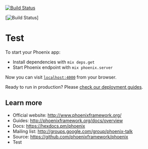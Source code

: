 [![Build Status](https://travis-ci.org/drobern/ElixirTest.svg?branch=master)](https://travis-ci.org/drobern/ElixirTest)

[![Build Status](https://codebuild.us-east-1.amazonaws.com/badges?uuid=eyJlbmNyeXB0ZWREYXRhIjoiTFJtRUZOOEZzdTNwY09aRyttTVdTZ21Mc29KMXNoWHY1RjVmaDYwZHhxcllXelEzcGFPQ2s2dURFa0swYlBZM0dQbzJXSnh5N2Vmb0hlQW5GeXNqMnZBPSIsIml2UGFyYW1ldGVyU3BlYyI6IlZEcXhybTdKUEMxWkM1WW8iLCJtYXRlcmlhbFNldFNlcmlhbCI6MX0%3D&branch=master)]

# Test

To start your Phoenix app:

  * Install dependencies with `mix deps.get`
  * Start Phoenix endpoint with `mix phoenix.server`

Now you can visit [`localhost:4000`](http://localhost:4000) from your browser.

Ready to run in production? Please [check our deployment guides](http://www.phoenixframework.org/docs/deployment).

## Learn more

  * Official website: http://www.phoenixframework.org/
  * Guides: http://phoenixframework.org/docs/overview
  * Docs: https://hexdocs.pm/phoenix
  * Mailing list: http://groups.google.com/group/phoenix-talk
  * Source: https://github.com/phoenixframework/phoenix
  * Test

